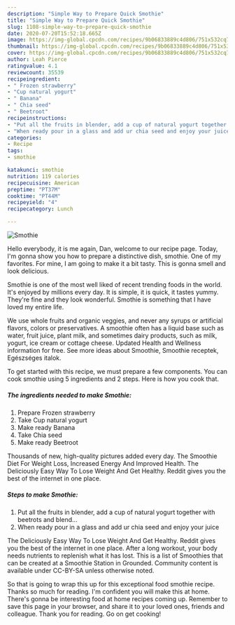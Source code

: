 ```yaml
---
description: "Simple Way to Prepare Quick Smothie"
title: "Simple Way to Prepare Quick Smothie"
slug: 1108-simple-way-to-prepare-quick-smothie
date: 2020-07-20T15:52:18.665Z
image: https://img-global.cpcdn.com/recipes/9b06833889c4d806/751x532cq70/smothie-recipe-main-photo.jpg
thumbnail: https://img-global.cpcdn.com/recipes/9b06833889c4d806/751x532cq70/smothie-recipe-main-photo.jpg
cover: https://img-global.cpcdn.com/recipes/9b06833889c4d806/751x532cq70/smothie-recipe-main-photo.jpg
author: Leah Pierce
ratingvalue: 4.1
reviewcount: 35539
recipeingredient:
- " Frozen strawberry"
- "Cup natural yogurt"
- " Banana"
- " Chia seed"
- " Beetroot"
recipeinstructions:
- "Put all the fruits in blender, add a cup of natural yogurt together with beetrots and blend..."
- "When ready pour in a glass and add ur chia seed and enjoy your juice"
categories:
- Recipe
tags:
- smothie

katakunci: smothie 
nutrition: 119 calories
recipecuisine: American
preptime: "PT37M"
cooktime: "PT44M"
recipeyield: "4"
recipecategory: Lunch

---
```



![Smothie](https://img-global.cpcdn.com/recipes/9b06833889c4d806/751x532cq70/smothie-recipe-main-photo.jpg)

Hello everybody, it is me again, Dan, welcome to our recipe page. Today, I'm gonna show you how to prepare a distinctive dish, smothie. One of my favorites. For mine, I am going to make it a bit tasty. This is gonna smell and look delicious.

Smothie is one of the most well liked of recent trending foods in the world. It's enjoyed by millions every day. It is simple, it is quick, it tastes yummy. They're fine and they look wonderful. Smothie is something that I have loved my entire life.

We use whole fruits and organic veggies, and never any syrups or artificial flavors, colors or preservatives. A smoothie often has a liquid base such as water, fruit juice, plant milk, and sometimes dairy products, such as milk, yogurt, ice cream or cottage cheese. Updated Health and Wellness information for free. See more ideas about Smoothie, Smoothie receptek, Egészséges italok.


To get started with this recipe, we must prepare a few components. You can cook smothie using 5 ingredients and 2 steps. Here is how you cook that.

<!--inarticleads1-->

##### The ingredients needed to make Smothie:

1. Prepare  Frozen strawberry
1. Take Cup natural yogurt
1. Make ready  Banana
1. Take  Chia seed
1. Make ready  Beetroot


Thousands of new, high-quality pictures added every day. The Smoothie Diet For Weight Loss, Increased Energy And Improved Health. The Deliciously Easy Way To Lose Weight And Get Healthy. Reddit gives you the best of the internet in one place. 

<!--inarticleads2-->

##### Steps to make Smothie:

1. Put all the fruits in blender, add a cup of natural yogurt together with beetrots and blend...
1. When ready pour in a glass and add ur chia seed and enjoy your juice


The Deliciously Easy Way To Lose Weight And Get Healthy. Reddit gives you the best of the internet in one place. After a long workout, your body needs nutrients to replenish what it has lost. This is a list of Smoothies that can be created at a Smoothie Station in Grounded. Community content is available under CC-BY-SA unless otherwise noted. 

So that is going to wrap this up for this exceptional food smothie recipe. Thanks so much for reading. I'm confident you will make this at home. There's gonna be interesting food at home recipes coming up. Remember to save this page in your browser, and share it to your loved ones, friends and colleague. Thank you for reading. Go on get cooking!
